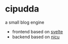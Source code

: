 # cipudda
a small blog engine

- frontend based on [svelte](https://svelte.dev)
- backend based on [nicu](https://github.com/vikkio88/nicu)